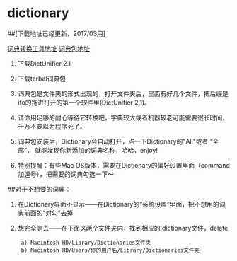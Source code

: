 # dictionary

##[下载地址已经更新，2017/03用]

[词典转换工具地址](https://github.com/jjgod/mac-dictionary-kit/releases/download/v2.1/DictUnifier-2.1.zip)
[词典包地址](http://stardict.rrr.rs/zh_CN/index.html)

1. 下载DictUnifier 2.1 

2. 下载tarbal词典包 
3. 词典包是文件夹的形式出现的，打开文件夹后，里面有好几个文件，把后缀是ifo的拖进打开的第一个软件里(DictUnifier 2.1)。 
4. 请你用足够的耐心等待它转换吧，字典较大或者机器较老可能需要很长时间，千万不要以为程序死了。 
5. 词典包安装后，Dictionary会自动打开，点一下Dictionary的"All"或者 “全部”， 就能发现你新添加的词典名称，哈哈，enjoy! 
6. 特别提醒：有些Mac OS版本，需要在Dictionary的偏好设置里面（command加逗号），把需要的词典勾选一下～ 

	
##对于不想要的词典： 

1. 在Dictionary界面不显示——在Dictionary的“系统设置”里面，把不想用的词典前面的“对勾”去掉 
2. 想完全删去——在下面这两个文件夹内，找到相应的.dictionary文件，delete 

		a) Macintosh HD/Library/Dictionaries文件夹 
		b) Macintosh HD/Users/你的用户名/Library/Dictionaries文件夹
